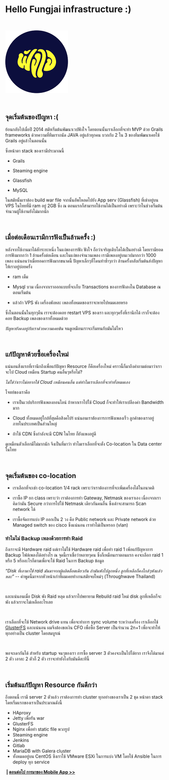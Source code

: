 
Hello Fungjai infrastructure :)
===============================

 

![](images/logo.png)

 


จุดเริ่มต้นของปัญหา :(
-----------------

ย้อนกลับไปเมื่อปี 2014 สมัยเริ่มต้นพัฒนาเวปฟังใจ โดยตอนนั้นเราเลือกที่จะทำ MVP ด้วย Grails
frameworks ด้วยความที่ทีมเราถนัด JAVA อยู่แล้วทุกคน บวกกับ 2 ใน 3 ของทีมพัฒนาเคยใช้ Grails
อยู่แล้วในตอนนั้น

ซึ่งหน้าตา stack ของเรามีประมาณนี้

-   Grails

-   Steaming engine

-   Glassfish

-   MySQL



ในสมัยนั้นเราต้อง build war file จากนั้นอัพโหลดไปยัง App serv (Glassfish) ที่เช่าอยู่บน VPS
ในไทยที่มี ram อยู่ 2GB ซึ่ง ณ ตอนแรกก็สามารถใช้งานได้เป็นอย่างดี
เพราะว่าในช่วงเริ่มต้นจำนวนผู้ใช้งานยังไม่มากนัก

 


เมื่อต่อเดือนเรามีการฟังเป็นล้านครั้ง :)
------------------------------

หลังจากใช้งานมาได้สักระยะหนึ่ง ในแง่ของการฟัง ฟังใจ ถือว่าเจริญเติบโตได้เป็นอย่างดี
โดยเรามียอดการฟังมากกว่า 1 ล้านครั้งต่อเดือน และในแง่ของจำนวนเพลง เรามีเพลงอยู่บนเวปมากกว่า
1000 เพลง แน่นอนว่าเมื่อยอดการฟังมากขนาดนี้ ปัญหาเล็กๆที่โดนทำซ้ำๆกว่า
ล้านครั้งกลับเริ่มต้นส่งปัญหาให้เราอยู่บ่อยครั้ง

-   ram เต็ม

-   Mysql บวม เนื่องจากเราออกแบบที่จะเก็บ Transactions ของการฟังลงใน Database ณ
          ตอนเริ่มต้น

-   แล้วถ้า VPS พัง เครื่องพังหละ เพลงทั้งหมดของเราจะหายไปหมดเลยหรอ

ซึ่งในตอนนั้นในทุกๆคืน เราจะต้องคอย restart VPS ของเรา และทุกๆครั้งที่เรานึกได้ เราก็จะต้องคอย
Backup เพลงของเราทั้งหมดด้วย

*ปัญหายังคงอยู่กับเราด้วยความเคยชิน* จนดูเหมือนเราจะเริ่มทนกับมันไม่ไหว

 


แก้ปัญหาด้วยซื้อเครื่องใหม่
-------------------

แน่นอนสิ่งแรกที่เรานึกถึงเพื่อแก้ปัญหา Resource ก็คือเครื่องใหม่ คราวนี้ก็มาถึงคำถามต่อมาว่าเราจะไป
Cloud เหมือน Startup คนอื่นๆหรือไม่?

*ไม่ใช่ว่าเราไม่อยากใช้ Cloud เหมือนคนอื่น แต่ทำไมเราเลือกที่จะทำทั้งหมดเอง*

โจทย์ของเราคือ

-   เราเป็นเวปบริการฟังเพลงออนไลน์ ถ้าหากเราไปใช้ Cloud ก็จะทำให้เราเปลืองค่า Bandwidth
          มาก

-   Cloud ทั้งหมดอยู่ใกล้ที่สุดคือสิงคโปร์ แน่นอนเราต้่องการการฟังเพลงเร็ว
          ลูกค้าของเราอยู่ภายในประเทศเป็นส่วนใหญ่

-   ถ้าใช้ CDN ซึ่งกำลังจะมี CDN ในไทย ก็ยังแพงอยู่ดี

ดูเหมือนตัวเลือกมีไม่มากนัก จึงเป็นที่มาว่า ทำไมเราเลือกที่จะตั่ง Co-location ใน Data center
ในไทย

 


จุดเริ่มต้นของ co-location
----------------------

-   เราเลือกที่จะเช่า co-location 1/4 rack เพราะว่าเราต้องการที่จะเพิ่มเครื่องได้ในอนาคติ

-   เราซื้อ IP ยก class เพราะว่า เราต้องการทำ Gateway, Netmask ของเราเอง
          เนื่องจากเราคิดว่ามัน Secure กว่าการไปใช้ Netmask เดียวกันคนอื่น ซึ่งเค้าจะสามารถ Scan
          network ได้

-   เราซื้อจัดการแบ่ง IP ออกเป็น 2 วง คือ Public network และ Private network ด้วย
          Managed switch ของ cisco ซึ่งแน่นอน เราทำไม่เป็นหรอก (vlan)



### ทำไมไม่ Backup เพลงด้วยการทำ Raid

ถึงเราจะมี Hardware raid แต่เราไม่ใช้ Hardware raid เพื่อทำ raid 1 เพิ่อแก้ปัญหาการ Backup
ไฟล์เพลงได้อย่างไร ณ จุดนี้เราเชื่อว่าหลายๆคน ซึ่งก็เหมือนเราตอนแรก คงจะเลือก raid 1 หรือ 5
หรืออะไรก็ตามเพื่อจะใช้ Raid ในการ Backup ข้อมูล

*“Disk ที่เอามาใช้ raid มันมาจากผู้ผลิตล็อตเดียวกัน ถ้ามันพังไปลูกหนึ่ง ลูกที่เหลือก็คงใกล้ๆพังแล้วหละ”*
-- คำพูดนี้มาจากหัวหน้าเก่าที่ผมเคยทำงานสมัยจบใหม่ๆ (Throughwave Thailand)

 

และแน่นอนเมื่อ Disk พัง Raid หลุด แล้วเราไปพยายาม Rebuild raid ใหม่ disk ลูกที่เหลือก็จะพัง
แล้วเราจะไม่เหลืออะไรเลย

 

เราเลือกที่จะใช้ Network drive แทน เพื่อจะทำการ sync volume ระหว่างเครื่อง เราเลือกใช้
[GlusterFS](https://www.gluster.org/) และแน่นอน ผมจึงต้องขอเงิน CFO เพื่อซื้อ Server
เป็นจำนวน 2n+1 เพื่อจะทำให้ทุกอย่างเป็น cluster โดยสมบูรณ์

 

พอจะเดากันได้ สำหรับ startup จนๆของเรา การซื้อ server 3 ตัวคงจะเป็นไปได้ยาก เราจึงได้มาแค่
2 ตัว เอาละ 2 ตัวก็ 2 ตัว เราจะทำยังไงกับมันดีละทีนี้

 


เริ่มต้นแก้ปัญหา Resource กันดีกว่า
---------------------------

ถึงตอนนี้ เรามี server 2 ตัวแล้ว เราต้องการทำ cluster ทุกอย่างของเราเป็น 2 ชุด หน้าตา stack
โดยเริ่มแรกของเราเป็นประมาณดังนี้

-   HAproxy
-   Jetty เพื่อรัน war
-   GlusterFS
-   Nginx เพื่อทำ static file พวกรูป
-   Steaming engine
-   Jenkins
-   Gitlab
-   MariaDB with Galera cluster
-   ทั้งหมดอยู่บน CentOS ซึงเราใช้ VMware ESXi ในการแบ่ง VM โดยใช้ Ansible ในการ deploy ทุก service




**​                                							     |     [ตอนต่อไป การมาของ Mobile App >>](http://goo.gl/7qtDM0)**
